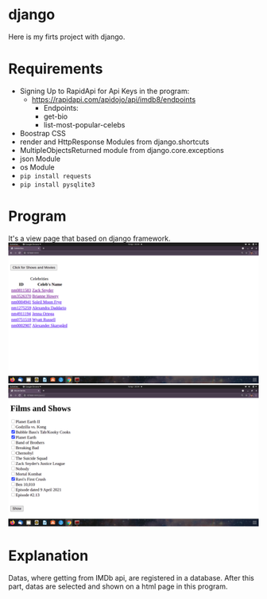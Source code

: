 # django

Here is my firts project with django. 

# Requirements

- Signing Up to RapidApi for Api Keys in the program:
  * https://rapidapi.com/apidojo/api/imdb8/endpoints
    - Endpoints:
    - get-bio
    - list-most-popular-celebs
- Boostrap CSS
- render and HttpResponse Modules from django.shortcuts
- MultipleObjectsReturned module from django.core.exceptions
- json Module
- os Module
- `pip install requests`
- `pip install pysqlite3`

# Program

It's a view page that based on django framework.
![](https://github.com/BasakUlker/django/blob/main/Screenshot%20from%202021-04-16%2023-54-36.png)
![](https://github.com/BasakUlker/django/blob/main/Screenshot%20from%202021-04-16%2023-54-51.png)

# Explanation

Datas, where getting from IMDb api, are registered in a database. After this part, datas are selected and shown on a html page in this program.
